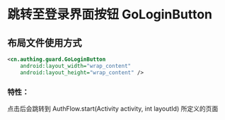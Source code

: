 # 跳转至登录界面按钮 GoLoginButton

## 布局文件使用方式
```xml
<cn.authing.guard.GoLoginButton
    android:layout_width="wrap_content"
    android:layout_height="wrap_content" />
```

### 特性：
点击后会跳转到 AuthFlow.start(Activity activity, int layoutId) 所定义的页面
